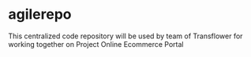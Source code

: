 # agilerepo
This centralized code repository will be used by  team of Transflower for working together on Project  Online Ecommerce Portal
